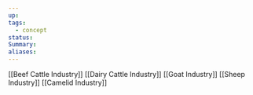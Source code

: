 ```yaml
---
up: 
tags:
  - concept
status: 
Summary:
aliases:
---
```

[[Beef Cattle Industry]]
[[Dairy Cattle Industry]]
[[Goat Industry]]
[[Sheep Industry]]
[[Camelid Industry]]
